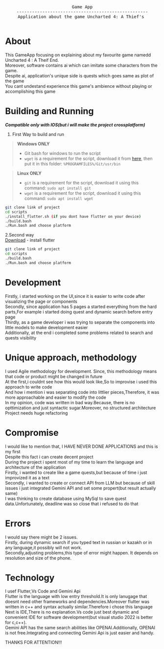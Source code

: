 <div align="center">
<pre>
Game App
---------------------------------------------------
Application about the game Uncharted 4: A Thief's <br>
</pre>
</div>

# About

This GameApp focusing on explaining about my favourite game namedd Uncharted 4 : A Theif End.<br>
Moreover, software contains ai which can imitate some characters from the game.<br>
Despite ai, application's unique side is quests which goes same as plot of the game<br>
You cant undestand experience this game's ambience without playing or accomplishing this game<br>

# Building and Running
***Compatible only with IOS(but i will make the project crossplatform)***

1. First Way to build and run

> **Windows ONLY**
>
> - Git bash for windows to run the script
> - `wget` is a requirement for the script, download it from [here](https://eternallybored.org/misc/wget/), then put it in this folder: `%PROGRAMFILES%/Git/usr/bin`

> **Linux ONLY**
>
> - `git` is a requirement for the script, download it using this command: `sudo apt install git`
> - `wget` is a requirement for the script, download it using this command: `sudo apt install wget`

```sh
git clone link of project
cd scripts
./install_flutter.sh (if you dont have flutter on your device)
./build.bash
./Run.bash and choose platform
```
2.Second way<br>
[Download](https://docs.flutter.dev/get-started/install/windows/mobile#:~:text=Download%20then%20install%20Flutter) - install flutter

```sh
git clone link of project
cd scripts
./build.bash
./Run.bash and choose platform
```

# Development

Firstly, i started working on the UI,since it is easier to write code after visualizing the page or components<br>
Secondly, since application has 5 pages a started everything from the hard parts,For example i started doing quest and dynamic search before entry page<br>
Thirdly, as a game developer i was trying to separate the components into little models to make development easier<br>
Additionally, at the end i completed some problems related to search and quests visibility<br>

# Unique approach, methodology

I used Agile methodology for development. Since, this methodology means that code or product might be changed in future<br>
At the first,i couldnt see how this would look like,So to improvise i used this approach to write code<br>
And how i mention i was separating code into littlier pieces,Therefore, it was more approachable and easier to modify the code<br>
In my opinion, code was written in bad way.Because, there is no opttimization and just syntactic sugar.Moreover, no structured architecture<br>
Project needs huge refactoring<br>

# Сompromise

I would like to mention that, I HAVE NEVER DONE APPLICATIONS and this is my first<br>
Despite this fact i can create decent project<br>
During the project i spent most of my time to learn the language and architecture of the application<br>
Firstly, i wanted to create like a game quests,but because of time i just improvized it as a text<br>
Secondly, i wanted to create or connect API from LLM but because of skill issues i just integrated Gemini API and set some propert(but result actually same)<br>
I was thinking to create database using MySql to save quest data.Unfortunately, deadline was so close that i refused to do that<br>

# Errors

I would say there might be 2 issues.<br>
Firstly, during dynamic search if you typed text in russian or kazakh or in any language,it possibly will not work.<br>
Secondly,adjusting problems,this type of error might happen. It depends on resolution and size of the phone.<br>

# Technology

I usef Flutter,Vs Code and Gemini Api<br>
Flutter is the language with low entry threshold.It is only lanugage that doesnt need other frameworks and dependencies.Moreover flutter was written in c++ and syntax actually similar.Therefore i chose this language<br>
Next is IDE,There is no explanation.Vs code just best dynamic and convenient IDE for software development(but visual studio 2022 is better for c,c++).<br>
Gemini API has the same search abilities like OPENAI.Additionally, OPENAI is not free.Integrating and connecting Gemini Api is just easier and handy.<br>

THANKS FOR ATTENTION!!!


